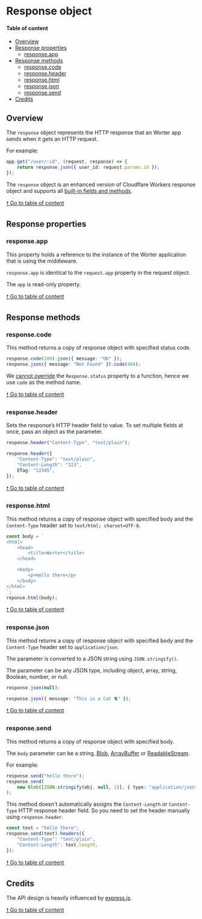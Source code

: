 # Response object

#### Table of content

-   [Overview](#overview)
-   [Response properties](#response-properties)
    -   [response.app](#responseapp)
-   [Response methods](#response-methods)
    -   [response.code](#responsecode)
    -   [response.header](#responseheader)
    -   [response.html](#responsehtml)
    -   [response.json](#responsejson)
    -   [response.send](#responsesend)
-   [Credits](#credits)

## Overview

The `response` object represents the HTTP response that an Worter app sends when
it gets an HTTP request.

For example:

```typescript
app.get("/user/:id", (request, response) => {
    return response.json({ user_id: request.params.id });
});
```

The `response` object is an enhanced version of Cloudflare Workers response
object and supports all
[built-in fields and methods](https://developers.cloudflare.com/workers/reference/apis/response/).

[🠕 Go to table of content](#table-of-content)

## Response properties

### response.app

This property holds a reference to the instance of the Worter application that
is using the middleware.

`response.app` is identical to the `request.app` property in the request object.

The `app` is read-only property.

[🠕 Go to table of content](#table-of-content)

## Response methods

### response.code

This method returns a copy of response object with specified status code.

```typescript
response.code(200).json({ message: "OK" });
response.json({ message: "Not Found" }).code(404);
```

We [cannot override](https://stackoverflow.com/a/38860482) the `Response.status`
property to a function, hence we use `code` as the method name.

[🠕 Go to table of content](#table-of-content)

### response.header

Sets the response’s HTTP header field to value. To set multiple fields at once,
pass an object as the parameter.

```typescript
response.header("Content-Type", "text/plain");

response.header({
    "Content-Type": "text/plain",
    "Content-Length": "123",
    ETag: "12345",
});
```

[🠕 Go to table of content](#table-of-content)

### response.html

This method returns a copy of response object with specified body and the
`Content-Type` header set to `text/html; charset=UTF-8`.

```typescript
const body = `
<html>
    <head>
        <title>Worter</title>
    </head>

    <body>
        <p>Hello there</p>
    </body>
</html>
`;
reponse.html(body);
```

[🠕 Go to table of content](#table-of-content)

### response.json

This method returns a copy of response object with specified body and the
`Content-Type` header set to `application/json`.

The parameter is converted to a JSON string using `JSON.stringify()`.

The parameter can be any JSON type, including object, array, string, Boolean,
number, or null.

```typescript
response.json(null);

response.json({ message: "This is a Cat 🐈" });
```

[🠕 Go to table of content](#table-of-content)

### response.send

This method returns a copy of response object with specified body.

The `body` parameter can be a string,
[Blob](https://developer.mozilla.org/en-US/docs/Web/API/Blob),
[ArrayBuffer](https://developer.mozilla.org/en-US/docs/Web/JavaScript/Reference/Global_Objects/ArrayBuffer)
or
[ReadableStream](https://developer.mozilla.org/en-US/docs/Web/API/ReadableStream).

For example:

```typescript
response.send("hello there");
response.send(
    new Blob([JSON.stringify(obj, null, 2)], { type: "application/json" })
);
```

This method doesn't automatically assigns the `Content-Length` or `Content-Type`
HTTP response header field. So you need to set the header manually using
`response.header`.

```typescript
const text = "hello there";
response.send(text).headers({
    "Content-Type": "text/plain",
    "Content-Length": text.length,
});
```

[🠕 Go to table of content](#table-of-content)

## Credits

The API design is heavily influenced by
[express.js](https://expressjs.com/en/5x/api.html#res).

[🠕 Go to table of content](#request-object)
